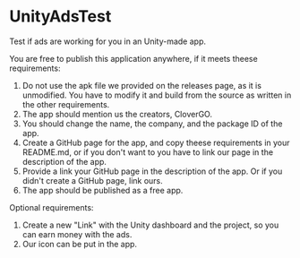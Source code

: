 # UnityAdsTest
Test if ads are working for you in an Unity-made app.

You are free to publish this application anywhere, if it meets theese requirements:
1. Do not use the apk file we provided on the releases page, as it is unmodified. You have to modify it and build from the source as written in the other requirements.
3. The app should mention us the creators, CloverGO.
4. You should change the name, the company, and the package ID of the app.
5. Create a GitHub page for the app, and copy theese requirements in your README.md, or if you don't want to you have to link our page in the description of the app.
6. Provide a link your GitHub page in the description of the app. Or if you didn't create a GitHub page, link ours.
7. The app should be published as a free app.

Optional requirements:
1. Create a new "Link" with the Unity dashboard and the project, so you can earn money with the ads.
2. Our icon can be put in the app.
